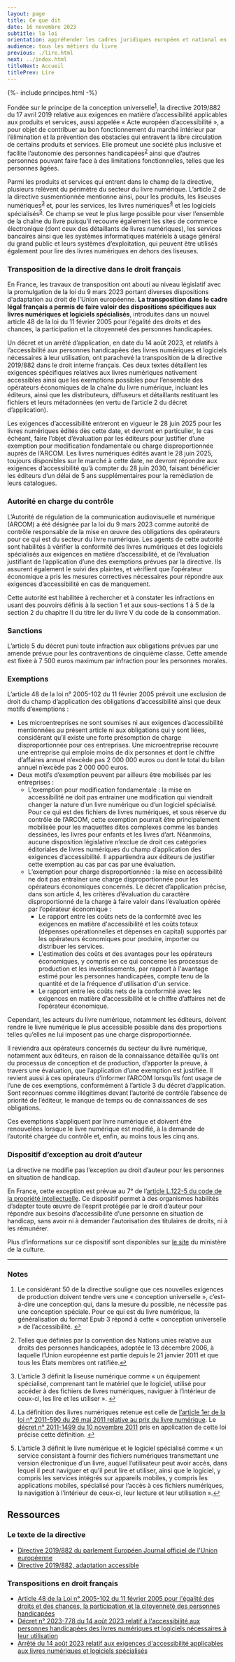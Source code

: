 ```yaml
---
layout: page
title: Ce que dit
date: 16 novembre 2023
subtitle: la loi
orientation: appréhender les cadres juridiques européen et national en termes d’accessibilité du livre numérique
audience: tous les métiers du livre
previous: ./lire.html
next: ../index.html
titleNext: Accueil
titlePrev: Lire
---
```


<div markdown="1" id="principes">

{%- include principes.html -%}

Fondée sur le principe de la conception universelle<sup id="fnref:1" role="doc-noteref"><a href="#fn:1" class="footnote" rel="footnote">1</a></sup>, la directive 2019/882 du 17 avril 2019 relative aux exigences en matière d’accessibilité applicables aux produits et services,
aussi appelée « Acte européen d’accessibilité », a pour objet de
contribuer au bon fonctionnement du marché intérieur par
l’élimination et la prévention des obstacles qui entravent la libre
circulation de certains produits et services. Elle promeut une société plus
inclusive et facilite l’autonomie des personnes handicapées<sup id="fnref:2" role="doc-noteref"><a href="#fn:2" class="footnote" rel="footnote">2</a></sup> ainsi
que d’autres personnes pouvant faire face à des limitations
fonctionnelles, telles que les personnes âgées.

Parmi les produits et services qui entrent dans le champ de la
directive, plusieurs relèvent du périmètre du secteur du livre
numérique. L’article 2 de la directive susmentionnée mentionne ainsi,
pour les produits, les liseuses numériques<sup id="fnref:3" role="doc-noteref"><a href="#fn:3" class="footnote" rel="footnote">3</a></sup> et, pour les
services, les livres numériques<sup id="fnref:4" role="doc-noteref"><a href="#fn:4" class="footnote" rel="footnote">4</a></sup> et les logiciels
spécialisés<sup id="fnref:5" role="doc-noteref"><a href="#fn:5" class="footnote" rel="footnote">5</a></sup>. Ce champ se veut le plus large possible pour viser l’ensemble de la chaîne du livre puisqu’il recouvre également les sites de commerce électronique (dont ceux des détaillants de livres numériques), les services bancaires ainsi que les systèmes informatiques matériels à usage général du grand public et leurs systèmes d’exploitation, qui peuvent être utilisés également pour lire des livres numériques en dehors des liseuses.

  <h3 id="transposition-droit-francais">Transposition de la directive dans le droit français</h3>

  <p>En France, les travaux de transposition ont abouti au niveau législatif avec la promulgation de la loi du 9 mars 2023 portant diverses dispositions d'adaptation au droit de l'Union européenne. <strong>La transposition dans le cadre légal français a permis de faire valoir des dispositions spécifiques aux livres numériques et logiciels spécialisés</strong>, introduites dans un nouvel article 48 de la loi du 11 février 2005 pour l'égalité des droits et des chances, la participation et la citoyenneté des personnes handicapées.</p>

  <p>Un décret et un arrêté d’application, en date du 14 août 2023, et relatifs à l’accessibilité aux personnes handicapées des livres numériques et logiciels nécessaires à leur utilisation, ont parachevé la transposition de la directive 2019/882 dans le droit interne français. Ces deux textes détaillent les exigences spécifiques relatives aux livres numériques nativement accessibles ainsi que les exemptions possibles pour l’ensemble des opérateurs économiques de la chaîne du livre numérique, incluant les éditeurs, ainsi que les distributeurs, diffuseurs et détaillants restituant les fichiers et leurs métadonnées (en vertu de l’article 2 du décret d’application).</p>

  <p>Les exigences d’accessibilité entreront en vigueur le 28 juin 2025 pour les livres numériques édités dès cette date, et devront en particulier, le cas échéant, faire l’objet d’évaluation par les éditeurs pour justifier d’une exemption pour modification fondamentale ou charge disproportionnée auprès de l’ARCOM. Les livres numériques édités avant le 28 juin 2025, toujours disponibles sur le marché à cette date, ne devront répondre aux exigences d’accessibilité qu’à compter du 28 juin 2030, faisant bénéficier les éditeurs d’un délai de 5 ans supplémentaires pour la remédiation de leurs catalogues.</p>

<h3 id="autorit-en-charge-du-contrle">Autorité en charge du contrôle </h3>

  <p>L’Autorité de régulation de la communication audiovisuelle et numérique (ARCOM) a été désignée par la loi du 9 mars 2023 comme autorité de contrôle responsable de la mise en œuvre des obligations des opérateurs pour ce qui est du secteur du livre numérique. Les agents de cette autorité sont habilités à vérifier la conformité des livres numériques et des logiciels spécialisés aux exigences en matière d’accessibilité, et de l’évaluation justifiant de l’application d’une des exemptions prévues par la directive. Ils assurent également le suivi des plaintes, et vérifient que l’opérateur économique a pris les mesures correctives nécessaires pour répondre aux exigences d’accessibilité en cas de manquement.</p>

  <p>Cette autorité est habilitée à rechercher et à constater les infractions en usant des pouvoirs définis à la section 1 et aux sous-sections 1 à 5 de la section 2 du chapitre II du titre Ier du livre V du code de la consommation.</p>

<h3 id="sanctions">Sanctions </h3>

  <p>L’article 5 du décret puni toute infraction aux obligations prévues par une amende prévue pour les contraventions de cinquième classe. Cette amende est fixée à 7 500 euros maximum par infraction pour les personnes morales.</p>

<h3 id="exemptions">Exemptions</h3>

  <p>L’article 48 de la loi n° 2005-102 du 11 février 2005 prévoit une exclusion de droit du champ d’application des obligations d’accessibilité ainsi que deux motifs d’exemptions :</p>

  <ul>
    <li>
      Les microentreprises ne sont soumises ni aux exigences d’accessibilité mentionnées au présent article ni aux obligations qui y sont liées, considérant qu’il existe une forte présomption de charge disproportionnée pour ces entreprises. Une microentreprise recouvre une entreprise qui emploie moins de dix personnes et dont le chiffre d’affaires annuel n’excède pas 2 000 000 euros ou dont le total du bilan annuel n’excède pas 2 000 000 euros.
  </li>
  <li>Deux motifs d’exemption peuvent par ailleurs être mobilisés par les entreprises :
  <ul><li>
    L’exemption pour modification fondamentale : la mise en accessibilité ne doit pas entrainer une modification qui viendrait changer la nature d’un livre numérique ou d’un logiciel spécialisé. Pour ce qui est des fichiers de livres numériques, et sous réserve du contrôle de l’ARCOM, cette exemption pourrait être principalement mobilisée pour les maquettes dites complexes comme les bandes dessinées, les livres pour enfants et les livres d’art. Néanmoins, aucune disposition législative n’exclue de droit ces catégories éditoriales de livres numériques du champ d’application des exigences d’accessibilité. Il appartiendra aux éditeurs de justifier cette exemption au cas par cas par une évaluation.
  </li>
  <li>
     L’exemption pour charge disproportionnée : la mise en accessibilité ne doit pas entraîner une charge disproportionnée pour les opérateurs économiques concernés. Le décret d’application précise, dans son article 4, les critères d’évaluation du caractère disproportionné de la charge à faire valoir dans l’évaluation opérée par l’opérateur économique : 
<ul>
  <li>
    Le rapport entre les coûts nets de la conformité avec les exigences en matière d'accessibilité et les coûts totaux (dépenses opérationnelles et dépenses en capital) supportés par les opérateurs économiques pour produire, importer ou distribuer les services.
  </li>
  <li>
    L'estimation des coûts et des avantages pour les opérateurs économiques, y compris en ce qui concerne les processus de production et les investissements, par rapport à l'avantage estimé pour les personnes handicapées, compte tenu de la quantité et de la fréquence d'utilisation d'un service.
  </li>
  <li>
    Le rapport entre les coûts nets de la conformité avec les exigences en matière d’accessibilité et le chiffre d’affaires net de l’opérateur économique. 
  </li>
</ul>
</li>
</ul>
</li>
</ul>

  <p>Cependant, les acteurs du livre numérique, notamment les éditeurs, doivent rendre le livre numérique le plus accessible possible dans des proportions telles qu’elles ne lui imposent pas une charge disproportionnée.</p>

  <p>Il reviendra aux opérateurs concernés du secteur du livre numérique, notamment aux éditeurs, en raison de la connaissance détaillée qu’ils ont du processus de conception et de production, d’apporter la preuve, à travers une évaluation, que l’application d’une exemption est justifiée.  Il revient aussi à ces opérateurs d’informer l’ARCOM lorsqu’ils font usage de l’une de ces exemptions, conformément à l’article 3 du décret d’application. Sont reconnues comme illégitimes devant l’autorité de contrôle l’absence de priorité de l’éditeur, le manque de temps ou de connaissances de ses obligations.</p>

  <p>Ces exemptions s’appliquent par livre numérique et doivent être renouvelées lorsque le livre numérique est modifié, à la demande de l’autorité chargée du contrôle et, enfin, au moins tous les cinq ans.</p>

<h3 id="dispositif-dexception-au-droit-dauteur">Dispositif d’exception au droit d’auteur </h3>

<p>La directive ne modifie pas l’exception au droit d’auteur pour les personnes en situation de handicap.</p>

<p>En France, cette exception est prévue au 7°
de l’<a href="https://www.legifrance.gouv.fr/codes/article_lc/LEGIARTI000043975029">article L.122-5 du code de la propriété intellectuelle</a>.
Ce dispositif permet à des organismes habilités d’adapter toute œuvre de l’esprit protégée par le droit d’auteur pour répondre aux besoins d’accessibilité d’une personne en situation de handicap, sans avoir ni à demander l’autorisation des titulaires de droits, ni à les rémunérer.</p>

<p>Plus d’informations sur ce dispositif sont disponibles sur <a href="https://www.culture.gouv.fr/Thematiques/Livre-et-lecture/Les-politiques-de-soutien-a-l-economie-du-livre/L-exception-au-droit-d-auteur-en-faveur-des-personnes-handicapees/Les-principes-de-l-exception-handicap-au-droit-d-auteur">le site</a>
du ministère de la culture.</p>

<hr/>
<section>
  <h3 id="notes">Notes</h3>
  <ol class="nbp">
    <li id="fn:1" role="doc-endnote">
      <p>Le considérant 50 de la directive souligne que ces nouvelles exigences de production doivent tendre vers une « conception universelle », c’est-à-dire une conception qui, dans la mesure du possible, ne nécessite pas une conception spéciale. Pour ce qui est du livre numérique, la généralisation du format Epub 3 répond à cette « conception universelle » de l’accessibilité. <a href="#fnref:1" class="reversefootnote" role="doc-backlink">&#8617;</a></p>
    </li>
    <li id="fn:2" role="doc-endnote">
      <p>Telles que définies par la convention des Nations unies relative aux droits des personnes handicapées, adoptée le 13 décembre 2006, à laquelle l’Union européenne est partie depuis le 21 janvier 2011 et que tous les États membres ont ratifiée.<a href="#fnref:2" class="reversefootnote" role="doc-backlink">&#8617;</a></p>
    </li>
    <li id="fn:3" role="doc-endnote">
      <p>L’article 3 définit la liseuse numérique comme « un équipement spécialisé, comprenant tant le matériel que le logiciel, utilisé pour accéder à des fichiers de livres numériques, naviguer à l’intérieur de ceux-ci, les lire et les utiliser ». <a href="#fnref:3" class="reversefootnote" role="doc-backlink">&#8617;</a></p>
    </li>
    <li id="fn:4" role="doc-endnote">
      <p>La définition des livres numériques retenue est celle de <a href="https://www.legifrance.gouv.fr/loda/id/JORFTEXT000024079563/">l’article 1er de la loi n° 2011-590 du 26 mai 2011 relative au prix du livre numérique</a>. 
      Le <a href="https://www.legifrance.gouv.fr/loda/id/JORFTEXT000024778333">décret n° 2011-1499 du 10 novembre 2011</a> pris en application de cette loi précise cette définition. <a href="#fnref:4" class="reversefootnote" role="doc-backlink">&#8617;</a></p>
    </li>
    <li id="fn:5" role="doc-endnote">
      <p>L’article 3 définit le livre numérique et le logiciel spécialisé comme « un service consistant à fournir des fichiers numériques transmettant une version électronique d’un livre, auquel l’utilisateur peut avoir accès, dans lequel il peut naviguer et qu’il peut lire et utiliser, ainsi que le logiciel, y compris les services intégrés sur appareils mobiles, y compris les applications mobiles, spécialisé pour l’accès à ces fichiers numériques, la navigation à l’intérieur de ceux-ci, leur lecture et leur utilisation ».<a href="#fnref:5" class="reversefootnote" role="doc-backlink">&#8617;</a></p>
    </li>
  </ol>
  </section>
</div>

<section  class="ressources" markdown="1">

<h2>Ressources</h2>
<h3>Le texte de la directive</h3>
<ul>

<li>
<a href="https://eur-lex.europa.eu/legal-content/FR/TXT/HTML/?uri=CELEX:32019L0882&from=EN" class="link color_orange">Directive 2019/882 du parlement Européen Journal officiel de l'Union européenne</a>
</li>

<li>
<a href="../ressources/CELEX_32019L0882_FR_TXT_adaptation" class="link color_orange" target="_self">Directive 2019/882, adaptation accessible</a>
</li>

</ul>
<h3>Transpositions en droit français</h3>
<ul>

<li><a href="https://www.legifrance.gouv.fr/codes/article_lc/LEGIARTI000047293285" class="link color_orange" target="_self">Article 48 de la Loi n° 2005-102 du 11 février 2005 pour l'égalité des droits et des chances, la participation et la citoyenneté des personnes handicapées</a></li>
<li><a href="https://www.legifrance.gouv.fr/loda/id/JORFTEXT000047968744" class="link color_orange" target="_self">Décret n° 2023-778 du 14 août 2023 relatif à l'accessibilité aux personnes handicapées des livres numériques et logiciels nécessaires à leur utilisation</a></li>
<li><a href="https://www.legifrance.gouv.fr/jorf/id/JORFTEXT000047984432?init=true&page=1&query=MICB2321805A&searchField=ALL&tab_selection=all" class="link color_orange" target="_self">Arrêté du 14 août 2023 relatif aux exigences d'accessibilité applicables aux livres numériques et logiciels spécialisés</a></li>

</ul>

</section>
